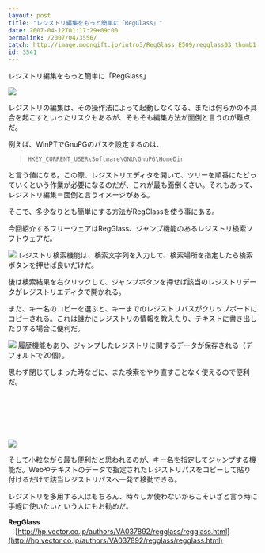 ```yaml
---
layout: post
title: "レジストリ編集をもっと簡単に「RegGlass」"
date: 2007-04-12T01:17:29+09:00
permalink: /2007/04/3556/
catch: http://image.moongift.jp/intro3/RegGlass_E509/regglass03_thumb1.png
id: 3541
---
```

レジストリ編集をもっと簡単に「RegGlass」  
<!--more-->

[![](http://image.moongift.jp/intro3/RegGlass_E509/regglass02_thumb1.png)](http://image.moongift.jp/intro3/RegGlass_E509/regglass023.png)

 

レジストリの編集は、その操作法によって起動しなくなる、または何らかの不具合を起こすといったリスクもあるが、そもそも編集方法が面倒と言うのが難点だ。

 

例えば、WinPTでGnuPGのパスを設定するのは、

 

> `HKEY_CURRENT_USER\Software\GNU\GnuPG\HomeDir`

 

と言う値になる。この際、レジストリエディタを開いて、ツリーを順番にたどっていくという作業が必要になるのだが、これが最も面倒くさい。それもあって、レジストリ編集＝面倒と言うイメージがある。

 

そこで、多少なりとも簡単にする方法がRegGlassを使う事にある。

 

今回紹介するフリーウェアはRegGlass、ジャンプ機能のあるレジストリ検索ソフトウェアだ。

 

[![](http://image.moongift.jp/intro3/RegGlass_E509/regglass02_thumb3.png)](http://image.moongift.jp/intro3/RegGlass_E509/regglass027.png)&nbsp;レジストリ検索機能は、検索文字列を入力して、検索場所を指定したら検索ボタンを押せば良いだけだ。

 

後は検索結果を右クリックして、ジャンプボタンを押せば該当のレジストリデータがレジストリエディタで開かれる。

 

また、キー名のコピーを選ぶと、キーまでのレジストリパスがクリップボードにコピーされる。これは誰かにレジストリの情報を教えたり、テキストに書き出したりする場合に便利だ。

   

[![](http://image.moongift.jp/intro3/RegGlass_E509/regglass03_thumb1.png)](http://image.moongift.jp/intro3/RegGlass_E509/regglass033.png) 履歴機能もあり、ジャンプしたレジストリに関するデータが保存される（デフォルトで20個）。

 

思わず閉じてしまった時などに、また検索をやり直すことなく使えるので便利だ。

 

&nbsp;

 

&nbsp;

 

&nbsp;

[![](http://image.moongift.jp/intro3/RegGlass_E509/regglass04_thumb1.png)](http://image.moongift.jp/intro3/RegGlass_E509/regglass043.png)

そして小粒ながら最も便利だと思われるのが、キー名を指定してジャンプする機能だ。Webやテキストのデータで指定されたレジストリパスをコピーして貼り付けるだけで該当レジストリパスへ一発で移動できる。

 

レジストリを多用する人はもちろん、時々しか使わないからこそいざと言う時に手軽に使いたいという人にもお勧めだ。

 

**RegGlass**  
　[http://hp.vector.co.jp/authors/VA037892/regglass/regglass.html](http://hp.vector.co.jp/authors/VA037892/regglass/regglass.html)

